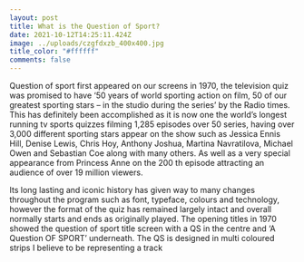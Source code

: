 ```yaml
---
layout: post
title: What is the Question of Sport?
date: 2021-10-12T14:25:11.424Z
image: ../uploads/czgfdxzb_400x400.jpg
title_color: "#ffffff"
comments: false
---
```

Question of sport first appeared on our screens in 1970, the television quiz was promised to
have ‘50 years of world sporting action on film, 50 of our greatest sporting stars – in the
studio during the series’ by the Radio times. This has definitely been accomplished as it is
now one the world’s longest running tv sports quizzes filming 1,285 episodes over 50 series,
having over 3,000 different sporting stars appear on the show such as Jessica Ennis Hill,
Denise Lewis, Chris Hoy, Anthony Joshua, Martina Navratilova, Michael Owen and Sebastian
Coe along with many others. As well as a very special appearance from Princess Anne on the
200 th episode attracting an audience of over 19 million viewers.


Its long lasting and iconic history has given way to many changes throughout the program
such as font, typeface, colours and technology, however the format of the quiz has
remained largely intact and overall normally starts and ends as originally played.
The opening titles in 1970 showed the question of sport title screen with a QS in the centre
and ‘A Question OF SPORT’ underneath. The QS is designed in multi coloured strips I believe
to be representing a track